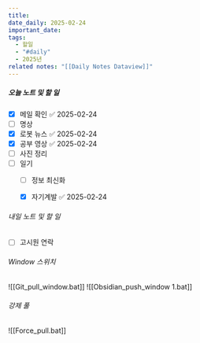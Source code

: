 ```yaml
---
title: 
date_daily: 2025-02-24
important_date: 
tags:
  - 할일
  - "#daily"
  - 2025년
related notes: "[[Daily Notes Dataview]]"
---
```

##### 오늘 노트 및 할 일 
- [x] 메일 확인 ✅ 2025-02-24
- [ ] 명상
- [x] 로봇 뉴스 ✅ 2025-02-24
- [x] 공부 영상 ✅ 2025-02-24
- [ ] 사진 정리
- [ ] 일기
	- [ ] 정보 최신화
	- [x] 자기계발 ✅ 2025-02-24
  




###### 내일 노트 및 할 일
- [ ]  고시원 연락


######  Window 스위치
![[Git_pull_window.bat]]
![[Obsidian_push_window 1.bat]]



###### 강제 풀
![[Force_pull.bat]]